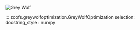 
![Grey Wolf](https://media.giphy.com/media/CvgezXSuQTMTC/giphy.gif)


::: zoofs.greywolfoptimization.GreyWolfOptimization
    selection:
        docstring_style : numpy